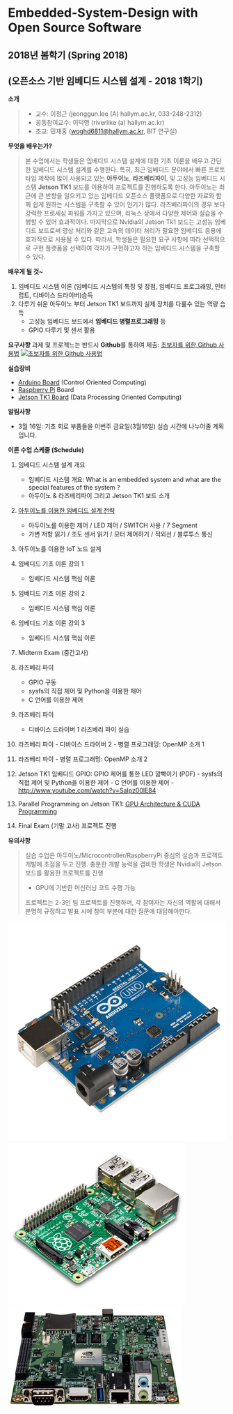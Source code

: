 # Embedded-System-Design with Open Source Software

## 2018년 봄학기 (Spring 2018)
## (오픈소스 기반 임베디드 시스템 설계 - 2018 1학기)

**소개**
> - 교수: 이정근 (jeonggun.lee (A) hallym.ac.kr, 033-248-2312)
> - 공동참여교수: 이덕영 (riverlike (a) hallym.ac.kr)
> - 조교: 민재홍 (woghd6811@hallym.ac.kr, BIT 연구실)

**무엇을 배우는가?**

> 본 수업에서는 학생들은 임베디드 시스템 설계에 대한 기초 이론을 배우고 간단한 임베디드 시스템 설계를 수행한다. 특히, 최근 임베디드 분야에서 빠른 프로토타입 제작에 많이 사용되고 있는 **아두이노**, **라즈베리파이**, 및 고성능 임베디드 시스템 **Jetson TK1** 보드를 이용하여 프로젝트를 진행하도록 한다. 아두이노는 최근에 큰 반향을 일으키고 있는 임베디드 오픈소스 플랫폼으로 다양한 자료와 함께 쉽게 원하는 시스템을 구축할 수 있어 인기가 많다. 라즈베리파이의 경우 보다 강력한 프로세싱 파워를 가지고 있으며, 리눅스 상에서 다양한 제어와 실습을 수행할 수 있어 효과적이다. 마지막으로 Nvidia의 Jetson Tk1 보드는 고성능 임베디드 보드로써 영상 처리와 같은 고속의 데이터 처리가 필요한 임베디드 응용에 효과적으로 사용될 수 있다. 따라서, 학생들은 필요한 요구 사항에 따라 선택적으로 구현 플랫폼을 선택하여 각자가 구현하고자 하는 임베디드 시스템을 구축할 수 있다.

**배우게 될 것~**
  1. 임베디드 시스템 이론 (임베디드 시스템의 특징 및 장점, 임베디드 프로그래밍, 인터럽트, 디바이스 드라이버)습득
  2. 다루기 쉬운 아두이노 부터 Jetson TK1 보드까지 실제 장치를 다룰수 있는 역량 습득
      - 고성능 임베디드 보드에서 **임베디드 병렬프로그래밍** 등
      - GPIO 다루기 및 센서 활용
      
**요구사항**
 과제 및 프로첵느는 반드시 **Github**를 통하여 제출:
 [초보자를 위한 Github 사용법](https://www.youtube.com/watch?v=JEY3X64gX4Q&t=552s)
 [![초보자를 위한 Github 사용법](http://img.youtube.com/vi/JEY3X64gX4Q/0.jpg)](https://www.youtube.com/watch?v=JEY3X64gX4Q&t=552s) 

**실습장비**
 - [Arduino Board](https://ko.wikipedia.org/wiki/%EC%95%84%EB%91%90%EC%9D%B4%EB%85%B8) (Control Oriented Computing)
 - [Raspberry Pi](https://ko.wikipedia.org/wiki/%EB%9D%BC%EC%A6%88%EB%B2%A0%EB%A6%AC_%ED%8C%8C%EC%9D%B4) Board
 - [Jetson TK1 Board](https://elinux.org/Jetson_TK1) (Data Processing Oriented Computing)

**알림사항**
 - 3월 16일: 기초 회로 부품들을 이번주 금요일(3월16일) 실습 시간에 나누어줄 계획입니다.
 
 

**이론 수업 스케줄 (Schedule)**
 1. 임베디드 시스템 설계 개요
    - 임베디드 시스템 개요: What is an embedded system and what are the special features of the system ?
    - 아두이노 & 라즈베리파이 그리고 Jetson TK1 보드 소개
   
 2. [아두이노를 이용한 임베디드 설계 전략](https://github.com/jeonggunlee/Embedded-System-Design/blob/master/02_embedded_arduino.pdf)
    - 아두이노를 이용한 제어 / LED 제어 / SWITCH 사용 / 7 Segment
    - 가변 저항 읽기 / 조도 센서 읽기 / 모터 제어하기 / 적외선 / 블루투스 통신
  
 3. 아두이노를 이용한 IoT 노드 설계
 
 4. 임베디드 기초 이론 강의 1
    - 임베디드 시스템 핵심 이론
    
 5. 임베디드 기초 이론 강의 2
    - 임베디드 시스템 핵심 이론
    
 6. 임베디드 기초 이론 강의 3
    - 임베디드 시스템 핵심 이론
    
 7. Midterm Exam (중간고사)	
 
 8. 라즈베리 파이
    - GPIO 구동
    - sysfs의 직접 제어 및 Python을 이용한 제어
    - C 언어를 이용한 제어
    
 9. 라즈베리 파이
    - 디바이스 드라이버 1	 라즈베리 파이 실습
    
 10. 라즈베리 파이
    - 디바이스 드라이버 2
    - 병렬 프로그래밍: OpenMP 소개 1
    
 11. 라즈베리 파이
    - 병렬 프로그래밍: OpenMP 소개 2
    
 12. Jetson TK1 임베디드 GPIO: GPIO 제어를 통한 LED 깜빡이기 (PDF)
    - sysfs의 직접 제어 및 Python을 이용한 제어
    - C 언어를 이용한 제어
    - http://www.youtube.com/watch?v=SaIpz00lE84
    
 13. Parallel Programming on Jetson TK1: [GPU Architecture & CUDA Programming](https://www.youtube.com/watch?v=nRSxp5ZKwhQ)
 
 14. Final Exam (기말 고사)	 프로젝트 진행
 
**유의사항**
> 실습 수업은 아두이노/Microcontroller/RaspberryPi 중심의 실습과 프로젝트 개발에 초점을 두고 진행.
> 충분한 개발 능력을 겸비한 학생은 Nvidia의 Jetson 보드를 활용한 프로젝트를 진행
>    - GPU에 기반한 머신러닝 코드 수행 가능
>
> 프로젝트는 2-3인 팀 프로젝트를 진행하며, 각 참여자는 자신의 역활에 대해서 분명히 규정하고 발표 시에 참여 부분에 대한 질문에 대답해야한다.

![alt text][uno]
![alt text][pi]
![alt text][jetson]

[uno]: https://github.com/jeonggunlee/Embedded-System-Design/blob/master/images/uno.jpg "Arduino Uno"
[pi]: https://github.com/jeonggunlee/Embedded-System-Design/blob/master/images/pi.png
[jetson]: https://github.com/jeonggunlee/Embedded-System-Design/blob/master/images/jetson.jpg
